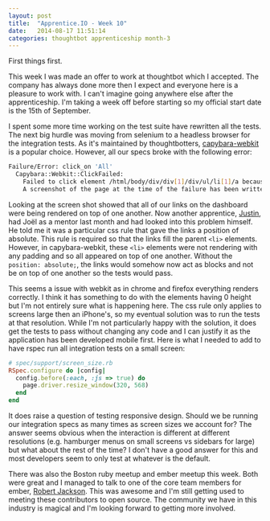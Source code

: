 ```yaml
---
layout: post
title:  "Apprentice.IO - Week 10"
date:   2014-08-17 11:51:14
categories: thoughtbot apprenticeship month-3
---
```


First things first.

This week I was made an offer to work at thoughtbot which I accepted. The
company has always done more then I expect and everyone here is a pleasure to
work with. I can't imagine going anywhere else after the apprenticeship. I'm
taking a week off before starting so my official start date is the 15th of
September.

I spent some more time working on the test suite have rewritten all the tests.
The next big hurdle was moving from selenium to a headless browser for the
integration tests. As it's maintained by thoughtbotters,
[capybara-webkit](https://github.com/thoughtbot/capybara-webkit) is a popular
choice. However, all our specs broke with the following error:

```bash
Failure/Error: click_on 'All'
  Capybara::Webkit::ClickFailed:
    Failed to click element /html/body/div/div[1]/div/ul/li[1]/a because of overlapping element /html/body/div/div[1]/div/ul/li[4]/a at position 305, 848;
    A screenshot of the page at the time of the failure has been written to /var/folders/2j/ky7q20tj15g_01ny2ftfcrwr0000gn/T/click_failed_rc1818.png
```

Looking at the screen shot showed that all of our links on the dashboard were
being rendered on top of one another. Now another apprentice,
[Justin](http://reallybusywizards.com/), had Joël as a mentor last month and had
looked into this problem himself. He told me it was a particular css rule that
gave the links a position of absolute. This rule is required so that the links
fill the parent `<li>` elements. However, in capybara-webkit, these `<li>`
elements were not rendering with any padding and so all appeared on top of one
another. Without the `position: absolute;`, the links would somehow now act as
blocks and not be on top of one another so the tests would pass.

This seems a issue with webkit as in chrome and firefox everything renders
correctly. I think it has something to do with the elements having 0 height but
I'm not entirely sure what is happening here. The css rule only applies to
screens large then an iPhone's, so my eventual solution was to run the tests at
that resolution. While I'm not particularly happy with the solution, it does get
the tests to pass without changing any code and I can justify it as the
application has been developed mobile first. Here is what I needed to add to
have rspec run all integration tests on a small screen:

```ruby
# spec/support/screen_size.rb
RSpec.configure do |config|
  config.before(:each, :js => true) do
    page.driver.resize_window(320, 568)
  end
end
```

It does raise a question of testing responsive design. Should we be running our
integration specs as many times as screen sizes we account for? The answer seems
obvious when the interaction is different at different resolutions (e.g.
hamburger menus on small screens vs sidebars for large) but what about the rest
of the time? I don't have a good answer for this and most developers seem to
only test at whatever is the default.

There was also the Boston ruby meetup and ember meetup this week. Both were
great and I managed to talk to one of the core team members for ember, [Robert
Jackson](https://github.com/rwjblue). This was awesome and I'm still getting
used to meeting these contributors to open source. The community we have in this
industry is magical and I'm looking forward to getting more involved.
